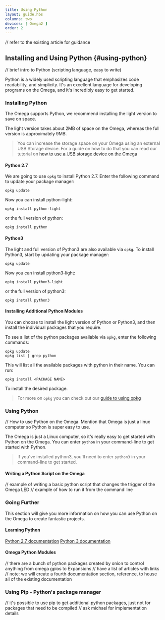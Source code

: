 ```yaml
---
title: Using Python
layout: guide.hbs
columns: two
devices: [ Omega2 ]
order: 2
---
```


// refer to the existing article for guidance

## Installing and Using Python {#using-python}

// brief intro to Python (scripting language, easy to write)

Python is a widely used scripting language that emphasizes code readability, and simplicity. It's an excellent language for developing programs on the Omega, and it's incredibly easy to get started.


### Installing Python

The Omega supports Python, we recommend installing the light version to save on space.

The light version takes about 2MB of space on the Omega, whereas the full version is approximately 9MB.
<!-- needs verification -->

>You can increase the storage space on your Omega using an external USB Storage device. For a guide on how to do that you can read our tutorial on [how to use a USB storage device on the Omega](#usb-article)

#### Python 2.7
We are going to use `opkg` to install Python 2.7. Enter the following command to update your package manager:

```
opkg update
```

Now you can install python-light:

```
opkg install python-light
```

or the full version of python:

```
opkg install python
```


#### Python3

The light and full version of Python3 are also available via `opkg`. To install Python3, start by updating your package manager:
```
opkg update
```

Now you can install python3-light:

```
opkg install python3-light
```

or the full version of python3:

```
opkg install python3
```


#### Installing Additional Python Modules

You can choose to install the light version of Python or Python3, and then install the individual packages that you require.

To see a list of the python packages available via `opkg`, enter the following commands:

```
opkg update
opkg list | grep python
```

This will list all the available packages with python in their name. You can run:

```
opkg install <PACKAGE NAME>
```

To install the desired package.

>For more on `opkg` you can check out our [guide to using opkg](#using-opkg)

### Using Python
// How to use Python on the Omega. Mention that Omega is just a linux computer so Python is super easy to use.

The Omega is just a Linux computer, so it's really easy to get started with Python on the Omega. You can enter `python` in your command-line to get started with Python.

>If you've installed python3, you'll need to enter `python3` in your command-line to get started.


#### Writing a Python Script on the Omega

// example of writing a basic python script that changes the trigger of the Omega LED
// example of how to run it from the command line


### Going Further

This section will give you more information on how you can use Python on the Omega to create fantastic projects.

#### Learning Python

<!-- // link to some python documentation and guides for more info on getting started with python -->
[Python 2.7 documentation](https://docs.python.org/2/)
[Python 3 documentation](https://docs.python.org/3/)
#### Omega Python Modules

// there are a bunch of python packages created by onion to control anything from omega gpios to Expansions
// have a list of articles with links
// note: we will create a fourth documentation section, reference, to house all of the existing documentation

### Using Pip - Python's package manager

// it's possible to use pip to get additional python packages, just not for packages that need to be compiled
// ask michael for implementation details
